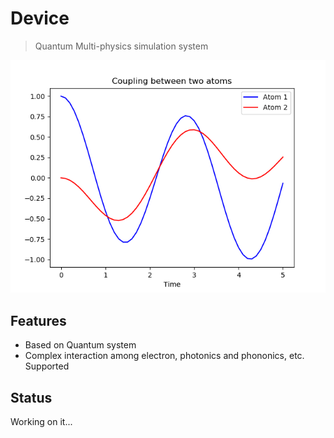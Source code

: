 # Device
> Quantum Multi-physics simulation system

![](./test/test_twoatom.png)

## Features
+ Based on Quantum system
+ Complex interaction among electron, photonics and phononics, etc. Supported

## Status
Working on it...